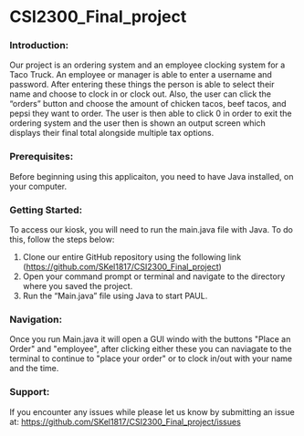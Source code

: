 # CSI2300_Final_project

### Introduction: 
Our project is an ordering system and an employee clocking system for a Taco Truck. An
employee or manager is able to enter a username and password. After entering these things the
person is able to select their name and choose to clock in or clock out. Also, the user can click
the “orders” button and choose the amount of chicken tacos, beef tacos, and pepsi they want to
order. The user is then able to click 0 in order to exit the ordering system and the user then is
shown an output screen which displays their final total alongside multiple tax options.

### Prerequisites:
Before beginning using this applicaiton, you need to have Java installed, on your computer.

### Getting Started:
To access our kiosk, you will need to run the main.java file with Java. To do this, follow the steps below:
1. Clone our entire GitHub repository using the following link  (https://github.com/SKel1817/CSI2300_Final_project)
2. Open your command prompt or terminal and navigate to the directory where you saved the project.
3. Run the “Main.java” file using Java to start PAUL.

### Navigation:
Once you run Main.java it will open a GUI windo with the buttons "Place an Order" and "employee", after clicking either these you can naviagate to the terminal to continue to "place your order" or to clock in/out with your name and the time. 

### Support: 
If you encounter any issues while please let us know by submitting an issue at: https://github.com/SKel1817/CSI2300_Final_project/issues
